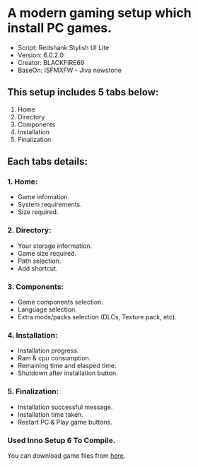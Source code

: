 # A modern gaming setup which install PC games.

- Script: Redshank Stylish UI Lite
- Version: 6.0.2.0
- Creator: BLACKFIRE69
- BaseOn: ISFMXFW - Jiva newstone


## This setup includes 5 tabs below:
  1. Home
  2. Directory
  3. Components
  4. Installation
  5. Finalization

## Each tabs details:

### 1. Home:
- Game infomation.
- System requirements.
- Size required.

### 2. Directory:
- Your storage information.
- Game size required.
- Path selection.
- Add shortcut.

### 3. Components:
- Game components selection.
- Language selection.
- Extra mods/packs selection (DLCs, Texture pack, etc).

### 4. Installation:
- Installation progress.
- Ram & cpu consumption.
- Remaining time and elasped time.
- Shutdown after installation button.

### 5. Finalization:
- Installation successful message.
- Installation time taken.
- Restart PC & Play game buttons.

### Used Inno Setup 6 To Compile.

You can download game files from [here](https://t.me/AbhiRepacks/37).
